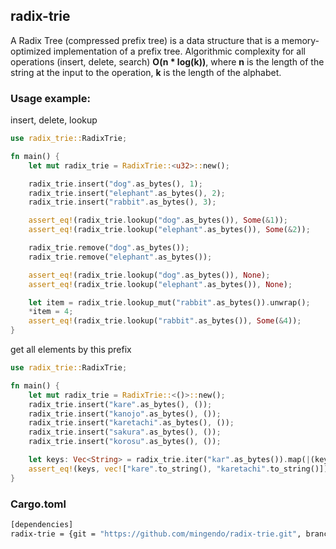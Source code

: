 ## radix-trie

A Radix Tree (compressed prefix tree) is a data structure that is a memory-optimized implementation of a prefix tree.
Algorithmic complexity for all operations (insert, delete, search) <b>O(n * log(k))</b>, where <b>n</b> is the length of the string at the input to the operation, <b>k</b> is the length of the alphabet.

### Usage example:

insert, delete, lookup

```rust
use radix_trie::RadixTrie;

fn main() {
    let mut radix_trie = RadixTrie::<u32>::new();

    radix_trie.insert("dog".as_bytes(), 1);
    radix_trie.insert("elephant".as_bytes(), 2);
    radix_trie.insert("rabbit".as_bytes(), 3);

    assert_eq!(radix_trie.lookup("dog".as_bytes()), Some(&1));
    assert_eq!(radix_trie.lookup("elephant".as_bytes()), Some(&2));

    radix_trie.remove("dog".as_bytes());
    radix_trie.remove("elephant".as_bytes());

    assert_eq!(radix_trie.lookup("dog".as_bytes()), None);
    assert_eq!(radix_trie.lookup("elephant".as_bytes()), None);

    let item = radix_trie.lookup_mut("rabbit".as_bytes()).unwrap();
    *item = 4;
    assert_eq!(radix_trie.lookup("rabbit".as_bytes()), Some(&4));
}
```

get all elements by this prefix

```rust
use radix_trie::RadixTrie;

fn main() {
    let mut radix_trie = RadixTrie::<()>::new();
    radix_trie.insert("kare".as_bytes(), ());
    radix_trie.insert("kanojo".as_bytes(), ());
    radix_trie.insert("karetachi".as_bytes(), ());
    radix_trie.insert("sakura".as_bytes(), ());
    radix_trie.insert("korosu".as_bytes(), ());

    let keys: Vec<String> = radix_trie.iter("kar".as_bytes()).map(|(key,_)| String::from_utf8(key).unwrap()).collect();
    assert_eq!(keys, vec!["kare".to_string(), "karetachi".to_string()]);
}
```

### Cargo.toml
```bash
[dependencies]
radix-trie = {git = "https://github.com/mingendo/radix-trie.git", branch="master"}
```
